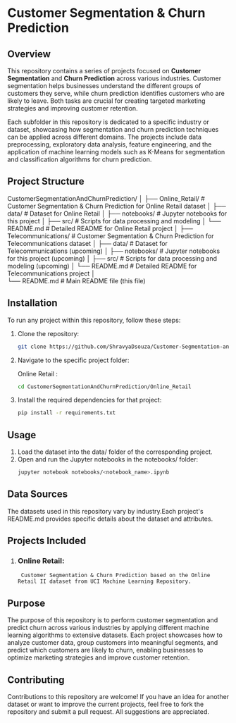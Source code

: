 # Customer Segmentation & Churn Prediction

## Overview
This repository contains a series of projects focused on **Customer Segmentation** and **Churn Prediction** across various industries. Customer segmentation helps businesses understand the different groups of customers they serve, while churn prediction identifies customers who are likely to leave. Both tasks are crucial for creating targeted marketing strategies and improving customer retention.

Each subfolder in this repository is dedicated to a specific industry or dataset, showcasing how segmentation and churn prediction techniques can be applied across different domains. The projects include data preprocessing, exploratory data analysis, feature engineering, and the application of machine learning models such as K-Means for segmentation and classification algorithms for churn prediction.

## Project Structure

CustomerSegmentationAndChurnPrediction/
│
├── Online_Retail/                   # Customer Segmentation & Churn Prediction for Online Retail dataset
│   ├── data/                        # Dataset for Online Retail
│   ├── notebooks/                   # Jupyter notebooks for this project
│   ├── src/                         # Scripts for data processing and modeling
│   └── README.md                    # Detailed README for Online Retail project
│
├── Telecommunications/              # Customer Segmentation & Churn Prediction for Telecommunications dataset
│   ├── data/                        # Dataset for Telecommunications (upcoming)
│   ├── notebooks/                   # Jupyter notebooks for this project (upcoming)
│   ├── src/                         # Scripts for data processing and modeling (upcoming)
│   └── README.md                    # Detailed README for Telecommunications project
│                  
└── README.md                        # Main README file (this file)

## Installation

To run any project within this repository, follow these steps:

1. Clone the repository:

   ```bash
   git clone https://github.com/ShravyaDsouza/Customer-Segmentation-and-Churn-Prediction.git

2. Navigate to the specific project folder:

   Online Retail :
   ```bash
   cd CustomerSegmentationAndChurnPrediction/Online_Retail

3. Install the required dependencies for that project:

   ```bash
   pip install -r requirements.txt

## Usage
1. Load the dataset into the data/ folder of the corresponding project.
2. Open and run the Jupyter notebooks in the notebooks/ folder:
   ```bash
   jupyter notebook notebooks/<notebook_name>.ipynb

## Data Sources

The datasets used in this repository vary by industry.Each project's README.md provides specific details about the dataset and attributes.

## Projects Included

1. ### Online Retail: 
        Customer Segmentation & Churn Prediction based on the Online Retail II dataset from UCI Machine Learning Repository.

## Purpose

The purpose of this repository is to perform customer segmentation and predict churn across various industries by applying different machine learning algorithms to extensive datasets. Each project showcases how to analyze customer data, group customers into meaningful segments, and predict which customers are likely to churn, enabling businesses to optimize marketing strategies and improve customer retention.

## Contributing
Contributions to this repository are welcome! If you have an idea for another dataset or want to improve the current projects, feel free to fork the repository and submit a pull request. All suggestions are appreciated.







